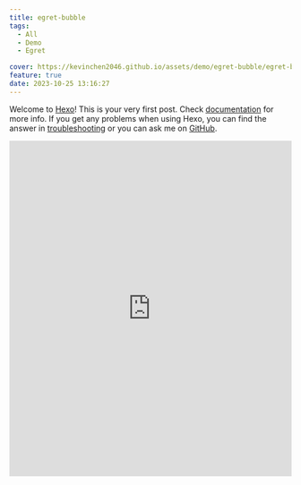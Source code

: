 ```yaml
---
title: egret-bubble
tags:
  - All
  - Demo
  - Egret

cover: https://kevinchen2046.github.io/assets/demo/egret-bubble/egret-bubble.png
feature: true
date: 2023-10-25 13:16:27
---
```

Welcome to [Hexo](https://hexo.io/)! This is your very first post. Check [documentation](https://hexo.io/docs/) for more info. If you get any problems when using Hexo, you can find the answer in [troubleshooting](https://hexo.io/docs/troubleshooting.html) or you can ask me on [GitHub](https://github.com/hexojs/hexo/issues).

<iframe
width=100%
height=600
src='https://kevinchen2046.github.io/assets/demo/egret-bubble/index.html'
frameborder=0
></iframe>
